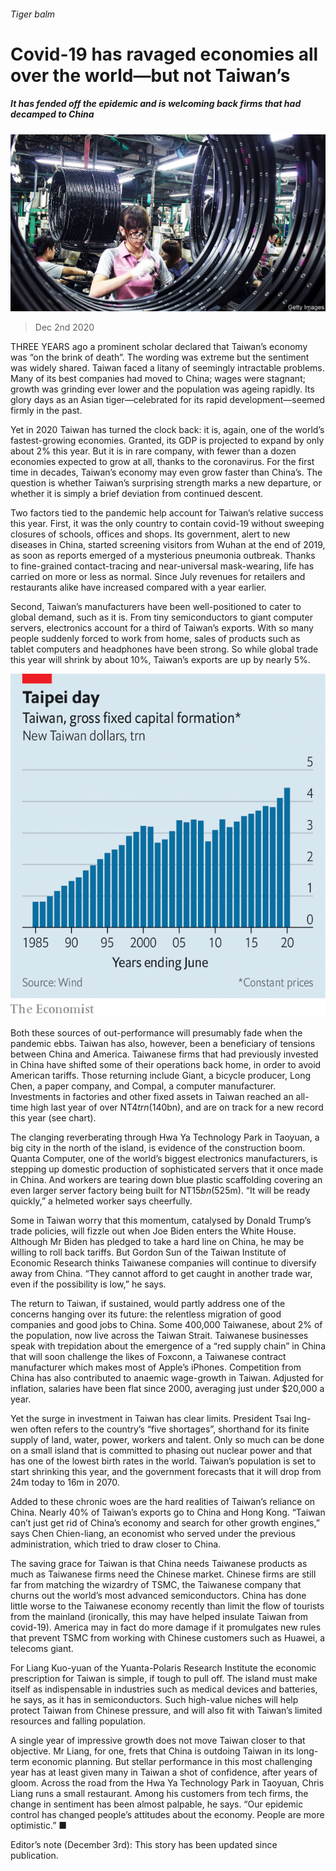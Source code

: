 ###### Tiger balm

# Covid-19 has ravaged economies all over the world—but not Taiwan’s 

##### It has fended off the epidemic and is welcoming back firms that had decamped to China 

![image](images/20201205_ASP004.jpg) 

> Dec 2nd 2020 


THREE YEARS ago a prominent scholar declared that Taiwan’s economy was “on the brink of death”. The wording was extreme but the sentiment was widely shared. Taiwan faced a litany of seemingly intractable problems. Many of its best companies had moved to China; wages were stagnant; growth was grinding ever lower and the population was ageing rapidly. Its glory days as an Asian tiger—celebrated for its rapid development—seemed firmly in the past.


Yet in 2020 Taiwan has turned the clock back: it is, again, one of the world’s fastest-growing economies. Granted, its GDP is projected to expand by only about 2% this year. But it is in rare company, with fewer than a dozen economies expected to grow at all, thanks to the coronavirus. For the first time in decades, Taiwan’s economy may even grow faster than China’s. The question is whether Taiwan’s surprising strength marks a new departure, or whether it is simply a brief deviation from continued descent.



Two factors tied to the pandemic help account for Taiwan’s relative success this year. First, it was the only country to contain covid-19 without sweeping closures of schools, offices and shops. Its government, alert to new diseases in China, started screening visitors from Wuhan at the end of 2019, as soon as reports emerged of a mysterious pneumonia outbreak. Thanks to fine-grained contact-tracing and near-universal mask-wearing, life has carried on more or less as normal. Since July revenues for retailers and restaurants alike have increased compared with a year earlier.


Second, Taiwan’s manufacturers have been well-positioned to cater to global demand, such as it is. From tiny semiconductors to giant computer servers, electronics account for a third of Taiwan’s exports. With so many people suddenly forced to work from home, sales of products such as tablet computers and headphones have been strong. So while global trade this year will shrink by about 10%, Taiwan’s exports are up by nearly 5%.

![image](images/20201205_ASC085_0.png) 



Both these sources of out-performance will presumably fade when the pandemic ebbs. Taiwan has also, however, been a beneficiary of tensions between China and America. Taiwanese firms that had previously invested in China have shifted some of their operations back home, in order to avoid American tariffs. Those returning include Giant, a bicycle producer, Long Chen, a paper company, and Compal, a computer manufacturer. Investments in factories and other fixed assets in Taiwan reached an all-time high last year of over NT$4trn ($140bn), and are on track for a new record this year (see chart).


The clanging reverberating through Hwa Ya Technology Park in Taoyuan, a big city in the north of the island, is evidence of the construction boom. Quanta Computer, one of the world’s biggest electronics manufacturers, is stepping up domestic production of sophisticated servers that it once made in China. And workers are tearing down blue plastic scaffolding covering an even larger server factory being built for NT$15bn ($525m). “It will be ready quickly,” a helmeted worker says cheerfully.


Some in Taiwan worry that this momentum, catalysed by Donald Trump’s trade policies, will fizzle out when Joe Biden enters the White House. Although Mr Biden has pledged to take a hard line on China, he may be willing to roll back tariffs. But Gordon Sun of the Taiwan Institute of Economic Research thinks Taiwanese companies will continue to diversify away from China. “They cannot afford to get caught in another trade war, even if the possibility is low,” he says.


The return to Taiwan, if sustained, would partly address one of the concerns hanging over its future: the relentless migration of good companies and good jobs to China. Some 400,000 Taiwanese, about 2% of the population, now live across the Taiwan Strait. Taiwanese businesses speak with trepidation about the emergence of a “red supply chain” in China that will soon challenge the likes of Foxconn, a Taiwanese contract manufacturer which makes most of Apple’s iPhones. Competition from China has also contributed to anaemic wage-growth in Taiwan. Adjusted for inflation, salaries have been flat since 2000, averaging just under $20,000 a year.


Yet the surge in investment in Taiwan has clear limits. President Tsai Ing-wen often refers to the country’s “five shortages”, shorthand for its finite supply of land, water, power, workers and talent. Only so much can be done on a small island that is committed to phasing out nuclear power and that has one of the lowest birth rates in the world. Taiwan’s population is set to start shrinking this year, and the government forecasts that it will drop from 24m today to 16m in 2070.


Added to these chronic woes are the hard realities of Taiwan’s reliance on China. Nearly 40% of Taiwan’s exports go to China and Hong Kong. “Taiwan can’t just get rid of China’s economy and search for other growth engines,” says Chen Chien-liang, an economist who served under the previous administration, which tried to draw closer to China.


The saving grace for Taiwan is that China needs Taiwanese products as much as Taiwanese firms need the Chinese market. Chinese firms are still far from matching the wizardry of TSMC, the Taiwanese company that churns out the world’s most advanced semiconductors. China has done little worse to the Taiwanese economy recently than limit the flow of tourists from the mainland (ironically, this may have helped insulate Taiwan from covid-19). America may in fact do more damage if it promulgates new rules that prevent TSMC from working with Chinese customers such as Huawei, a telecoms giant.


For Liang Kuo-yuan of the Yuanta-Polaris Research Institute the economic prescription for Taiwan is simple, if tough to pull off. The island must make itself as indispensable in industries such as medical devices and batteries, he says, as it has in semiconductors. Such high-value niches will help protect Taiwan from Chinese pressure, and will also fit with Taiwan’s limited resources and falling population.


A single year of impressive growth does not move Taiwan closer to that objective. Mr Liang, for one, frets that China is outdoing Taiwan in its long-term economic planning. But stellar performance in this most challenging year has at least given many in Taiwan a shot of confidence, after years of gloom. Across the road from the Hwa Ya Technology Park in Taoyuan, Chris Liang runs a small restaurant. Among his customers from tech firms, the change in sentiment has been almost palpable, he says. “Our epidemic control has changed people’s attitudes about the economy. People are more optimistic.” ■


Editor’s note (December 3rd): This story has been updated since publication.

